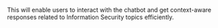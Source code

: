 This will enable users to interact with the chatbot and get context-aware responses related to Information Security topics efficiently.
